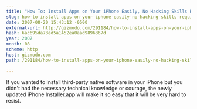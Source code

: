```yaml
---
title: "How To: Install Apps on Your iPhone Easily, No Hacking Skills Required - Gizmodo"
slug: how-to-install-apps-on-your-iphone-easily-no-hacking-skills-required
date: 2007-08-20 15:43:12 -0500
external-url: http://gizmodo.com/291184/how-to-install-apps-on-your-iphone-easily-no-hacking-skills-required
hash: 6ac695da73ed5a1452ea0aad9896367d
year: 2007
month: 08
scheme: http
host: gizmodo.com
path: /291184/how-to-install-apps-on-your-iphone-easily-no-hacking-skills-required

---
```


If you wanted to install third-party native software in your iPhone but you didn't had the necessary technical knowledge or courage, the newly updated iPhone Installer.app will make it so easy that it will be very hard to resist.
